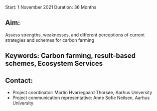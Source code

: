 Start:	1 November 2021
Duration:	36 Months

## Aim:	

Assess strengths, weaknesses, and different perceptions of current strategies and schemes for carbon farming

## Keywords:	Carbon farming, result-based schemes, Ecosystem Services

## Contact:	

- Project coordinator: Martin Hvarregaard Thorsøe, Aarhus University  
- Project communication representative: Anne Sofie Neilsen, Aarhus University 